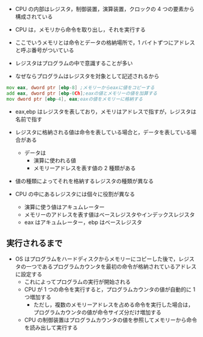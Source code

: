 - CPU の内部はレジスタ，制御装置，演算装置，クロックの 4 つの要素から構成されている
- CPU は，メモリから命令を取り出し，それを実行する
- ここでいうメモリとは命令とデータの格納場所で，1 バイトずつにアドレスと呼ぶ番号がついている

- レジスタはプログラムの中で意識することが多い
- なぜならプログラムはレジスタを対象として記述されるから

```asm
mov eax, dword ptr [ebp-8] ;メモリーからeaxに値をコピーする
add eax, dword ptr [ebp-0Ch];eaxの値とメモリーの値を加算する
mov dword ptr [ebp-4], eax;eaxの値をメモリーに格納する
```

- eax,ebp はレジスタを表しており，メモリはアドレスで指すが，レジスタは名前で指す

- レジスタに格納される値は命令を表している場合と，データを表している場合がある
  - データは
    - 演算に使われる値
    - メモリーアドレスを表す値の 2 種類がある
- 値の種類によってそれを格納するレジスタの種類が異なる
- CPU の中にあるレジスタには個々に役割が異なる
  - 演算に使う値はアキュムレーター
  - メモリーのアドレスを表す値はベースレジスタやインデックスレジスタ
  - eax はアキュムレーター，ebp はベースレジスタ

## 実行されるまで

- OS はプログラムをハードディスクからメモリーにコピーした後で，レジスタの一つであるプログラムカウンタを最初の命令が格納されているアドレスに設定する
  - これによってプログラムの実行が開始される
  - CPU が 1 つの命令を実行すると，プログラムカウンタの値が自動的に 1 つ増加する
    - ただし，複数のメモリーアドレスを占める命令を実行した場合は，プログラムカウンタの値が命令サイズ分だけ増加する
  - CPU の制御装置はプログラムカウンタの値を参照してメモリーから命令を読み出して実行する
